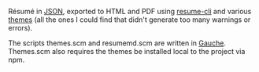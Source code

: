 Résumé in [JSON](https://jsonresume.org/), exported to HTML and PDF using [resume-cli](https://github.com/jsonresume/resume-cli) and various [themes](https://jsonresume.org/themes/) (all the ones I could find that didn't generate too many warnings or errors).

The scripts themes.scm and resumemd.scm are written in [Gauche](https://practical-scheme.net/gauche/). Themes.scm also requires the themes be installed local to the project via npm.


